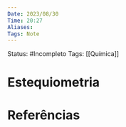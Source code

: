 ```yaml
---
Date: 2023/08/30
Time: 20:27
Aliases: 
Tags: Note
---
```

Status: #Incompleto
Tags: [[Química]]
# Estequiometria



# Referências

